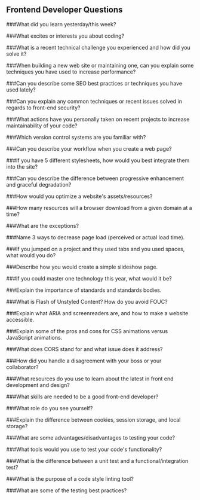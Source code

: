 ## Frontend Developer Questions 

###What did you learn yesterday/this week?

###What excites or interests you about coding?

###What is a recent technical challenge you experienced and how did you solve it?

###When building a new web site or maintaining one, can you explain some techniques you have used to increase performance?

###Can you describe some SEO best practices or techniques you have used lately?

###Can you explain any common techniques or recent issues solved in regards to front-end security?

###What actions have you personally taken on recent projects to increase maintainability of your code?

###Which version control systems are you familiar with?

###Can you describe your workflow when you create a web page?

###If you have 5 different stylesheets, how would you best integrate them into the site?

###Can you describe the difference between progressive enhancement and graceful degradation?

###How would you optimize a website's assets/resources?

###How many resources will a browser download from a given domain at a time?

###What are the exceptions?

###Name 3 ways to decrease page load (perceived or actual load time).

###If you jumped on a project and they used tabs and you used spaces, what would you do?

###Describe how you would create a simple slideshow page.

###If you could master one technology this year, what would it be?

###Explain the importance of standards and standards bodies.

###What is Flash of Unstyled Content? How do you avoid FOUC?

###Explain what ARIA and screenreaders are, and how to make a website accessible.

###Explain some of the pros and cons for CSS animations versus JavaScript animations.

###What does CORS stand for and what issue does it address?

###How did you handle a disagreement with your boss or your collaborator?

###What resources do you use to learn about the latest in front end development and design?

###What skills are needed to be a good front-end developer?

###What role do you see yourself?

###Explain the difference between cookies, session storage, and local storage?

###What are some advantages/disadvantages to testing your code?

###What tools would you use to test your code's functionality?

###What is the difference between a unit test and a functional/integration test?

###What is the purpose of a code style linting tool?

###What are some of the testing best practices?
